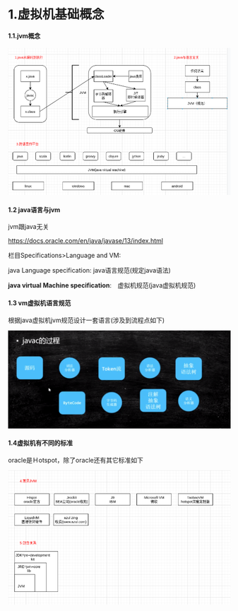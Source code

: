 # 1.虚拟机基础概念

#### 1.1.jvm概念

![](img/jvm-1.1.png)

#### 1.2 java语言与jvm

jvm跟java无关

https://docs.oracle.com/en/java/javase/13/index.html

栏目Specifications>Language and VM:

java Language specification:  java语言规范(规定java语法)

**java virtual Machine specification**:　虚拟机规范(java虚拟机规范)

#### 1.3 vm虚拟机语言规范

根据java虚拟机jvm规范设计一套语言(涉及到流程点如下)

![](img/jvm-1.3.png)

#### 1.4虚拟机有不同的标准

oracle是Ｈotspot，除了oracle还有其它标准如下

![](img/jvm-1.2.png)

